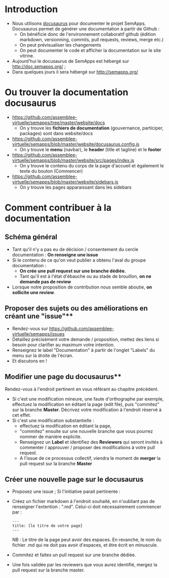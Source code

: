 # Introduction 
- Nous utilisons [docusaurus](https://docusaurus.io/) pour documenter le projet SemApps. Docusaurus permet de générer une documentation à partir de Github : 
    - On bénéficie donc de l'environnement collaboratif github (édition markdown, versionning, commits, pull requests, reviews, merge etc.)
    - On peut prévisualiser les changements
    - On peut documenter le code et afficher la documentation sur le site vitrine.
- Aujourd'hui le docusaurus de SemApps est hébergé sur http://doc.semapps.org/ ; 
- Dans quelques jours il sera hébergé sur http://semapps.org/

# Ou trouver la documentation docusaurus
- https://github.com/assemblee-virtuelle/semapps/tree/master/website/docs
  - On y trouve les **fichiers de documentation** (gouvernance, participer, packages) sont dans website/docs 
- https://github.com/assemblee-virtuelle/semapps/blob/master/website/docusaurus.config.js
  - On y trouve le **menu** (navbar), le **header** (title et tagline) et le **footer**
- https://github.com/assemblee-virtuelle/semapps/blob/master/website/src/pages/index.js
  - On y trouve le contenu du corps de la page d'accueil et également le texte du bouton (Commencer)
- https://github.com/assemblee-virtuelle/semapps/blob/master/website/sidebars.js
  - On y trouve les pages apparaissant dans les sidebars
  
# Comment contribuer à la documentation

## Schéma général
- Tant qu'il n'y a pas eu de décision / consentement du cercle documentation : **On renseigne une issue**
- Si le contenu de ce qu'on veut publier a obtenu l'aval du groupe documentation : 
    - **On crée une pull request sur une branche dédiée.**  
    - Tant qu'il est à l'état d'ébauche ou au stade de brouillon, **on ne demande pas de review**
- Lorsque notre proposition de contribution nous semble aboutie, **on sollicite une review**.

## Proposer des sujets ou des améliorations en créant une "issue"**
- Rendez-vous sur https://github.com/assemblee-virtuelle/semapps/issues
- Détaillez précisément votre demande / proposition, mettez des liens si besoin pour clarifier au maximum votre intention.  
- Renseignez le label "Documentation" à partir de l'onglet "Labels" du menu sur la droite de l'écran. 
- Et discutons en !

## Modifier une page du docusaurus**
Rendez-vous à l'endroit pertinent en vous référant au chapitre précédent. 
- Si c'est une modification mineure, une faute d'orthographe par exemple, effectuez la modification en éditant la page (edit file), puis "commitez" sur la branche __Master__. Décrivez votre modification à l'endroit réservé à cet effet. 
- Si c'est une modification substantielle : 
  - effectuez la modification en éditant la page, 
  - "commitez" ensuite sur une nouvelle branche que vous pourrez nommer de manière explicite.
  - Renseignez un __Label__ et identifiez des __Reviewers__ qui seront invités à commenter / approuver / proposer des modifications à votre pull request. 
  - A l'issue de ce processus collectif, viendra le moment de __merger__ la pull request sur la branche __Master__

## Créer une nouvelle page sur le docusaurus
- Proposez une issue ; 
Si l'initiative parait pertinente : 
- Créez un fichier markdown à l'endroit souhaité, en n'oubliant pas de renseigner l'extention : ".md". Celui-ci doit nécessairement commencer par :
  ```
  ---
  title: [le titre de votre page]
  ---
  ```

  NB : Le titre de la page peut avoir des espaces. En revanche, le nom du fichier .md qui ne doit pas avoir d'espaces, et être écrit en minuscule.

- Commitez et faites un pull request sur une branche dédiée. 
- Une fois validée par les reviewers que vous aurez identifié, mergez la pull request sur la branche master. 
